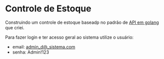 # Controle de Estoque

Construindo um controle de estoque baseadp no padrão de [API em golang](https://github.com/jpcadinelli/api-pattern-go) que criei.

Para fazer login e ter acesso geral ao sistema utilize o usuário:
 - email: admin_d@_sistema.com
 - senha: Admin!123